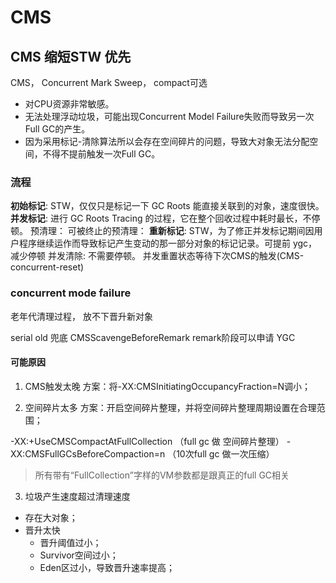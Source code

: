 # CMS
## CMS 缩短STW 优先
CMS， Concurrent Mark Sweep， compact可选

- 对CPU资源非常敏感。
- 无法处理浮动垃圾，可能出现Concurrent Model Failure失败而导致另一次Full GC的产生。
- 因为采用标记-清除算法所以会存在空间碎片的问题，导致大对象无法分配空间，不得不提前触发一次Full GC。
### 流程
**初始标记**: STW，仅仅只是标记一下 GC Roots 能直接关联到的对象，速度很快。 
**并发标记**: 进行 GC Roots Tracing 的过程，它在整个回收过程中耗时最长，不停顿。
预清理：
可被终止的预清理：
**重新标记**: STW，为了修正并发标记期间因用户程序继续运作而导致标记产生变动的那一部分对象的标记记录。可提前 ygc，减少停顿
并发清除: 不需要停顿。
并发重置状态等待下次CMS的触发(CMS-concurrent-reset)

### concurrent mode failure
老年代清理过程， 放不下晋升新对象

serial old  兜底
CMSScavengeBeforeRemark remark阶段可以申请 YGC

#### 可能原因
1. CMS触发太晚
方案：将-XX:CMSInitiatingOccupancyFraction=N调小；

2. 空间碎片太多
方案：开启空间碎片整理，并将空间碎片整理周期设置在合理范围；

-XX:+UseCMSCompactAtFullCollection （full gc 做 空间碎片整理）
-XX:CMSFullGCsBeforeCompaction=n （10次full gc 做一次压缩）

> 所有带有“FullCollection”字样的VM参数都是跟真正的full GC相关 
3. 垃圾产生速度超过清理速度
 - 存在大对象；
 - 晋升太快
    - 晋升阈值过小；
    - Survivor空间过小；
    - Eden区过小，导致晋升速率提高；